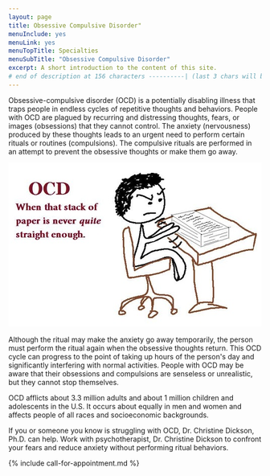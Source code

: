```yaml
---
layout: page
title: Obsessive Compulsive Disorder"
menuInclude: yes
menuLink: yes
menuTopTitle: Specialties
menuSubTitle: "Obsessive Compulsive Disorder"
excerpt: A short introduction to the content of this site.
# end of description at 156 characters ----------| (last 3 chars will be replaced by '...' on overflow)
---
```

Obsessive-compulsive disorder (OCD) is a potentially disabling illness that traps people in endless cycles of repetitive thoughts and behaviors. People with OCD are plagued by recurring and distressing thoughts, fears, or images (obsessions) that they cannot control. The anxiety (nervousness) produced by these thoughts leads to an urgent need to perform certain rituals or routines (compulsions). The compulsive rituals are performed in an attempt to prevent the obsessive thoughts or make them go away.

![ocd.jpg](/images/ocd.jpg)

Although the ritual may make the anxiety go away temporarily, the person must perform the ritual again when the obsessive thoughts return. This OCD cycle can progress to the point of taking up hours of the person's day and significantly interfering with normal activities. People with OCD may be aware that their obsessions and compulsions are senseless or unrealistic, but they cannot stop themselves.

OCD afflicts about 3.3 million adults and about 1 million children and adolescents in the U.S. It occurs about equally in men and women and affects people of all races and socioeconomic backgrounds.

If you or someone you know is struggling with OCD, Dr. Christine Dickson, Ph.D. can help. Work with psychotherapist, Dr. Christine Dickson to confront your fears and reduce anxiety without performing ritual behaviors.

{% include call-for-appointment.md %}


